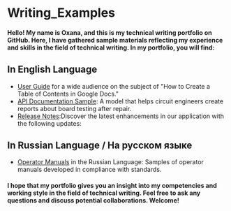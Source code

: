 # Writing_Examples

#### Hello! My name is Oxana, and this is my technical writing portfolio on GitHub. Here, I have gathered sample materials reflecting my experience and skills in the field of technical writing. In my portfolio, you will find:

## In English Language
+ [User Guide](https://github.com/OxaGen/Writing_Examples/blob/main/User_Guide_Table_of_Contents__Using_Google_Docs.md) for a wide audience on the subject of "How to Create a Table of Contents in Google Docs."
+ [API Documentation Sample](https://github.com/OxaGen/Writing_Examples/blob/main/API_Documentation_Sample_Board_Repair_Report.md): A model that helps circuit engineers create reports about board testing after repair.
+ [Release Notes](https://github.com/OxaGen/Writing_Examples/blob/main/Release_Notes_Sample.md):Discover the latest enhancements in our application with the following updates:
  
## In Russian Language / На русском языке
+ [Operator Manuals](https://github.com/OxaGen/Writing_Examples/blob/main/%D0%A0%D1%83%D0%BA%D0%BE%D0%B2%D0%BE%D0%B4%D1%81%D1%82%D0%B2%D0%BE%20%D0%BE%D0%BF%D0%B5%D1%80%D0%B0%D1%82%D0%BE%D1%80%D0%B0%20(%D0%A0%D0%A3%D0%A1)_Operator's%20Manual%20(RUS).md)  in the Russian Language: Samples of operator manuals developed in compliance with standards.

#### I hope that my portfolio gives you an insight into my competencies and working style in the field of technical writing. Feel free to ask any questions and discuss potential collaborations. Welcome!
